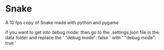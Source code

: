 # Snake
A 10 fps copy of Snake made with python and pygame


if you want to get into debug mode:
  then go to the .settings.json file in the data folder
  and replace the  ' "debug mode": false '  with  ' "debug mode": true  ' 
